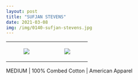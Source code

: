 ```yaml
---
layout: post
title: "SUFJAN STEVENS"
date: 2021-03-08
img: /img/0140-sufjan-stevens.jpg
---
```




<table style="width:100%;"><tr><td style="vertical-align:top;">
      <figure class="tmblr-full" data-orig-height="2048" data-orig-width="1365" data-orig-src="https://concertshirts.netlify.app/shirts/0140/0140-01.jpg"><img src="https://64.media.tumblr.com/1f672ab7d69987e73802f4f0044c5559/be1274ae7a353612-fe/s540x810/a62a96f1ac13b13d23c305d01b089f5de62e91fb.jpg" data-orig-height="2048" data-orig-width="1365" data-orig-src="https://concertshirts.netlify.app/shirts/0140/0140-01.jpg"/></figure></td>
    <td style="vertical-align:top;">
      <figure class="tmblr-full" data-orig-height="2048" data-orig-width="1365" data-orig-src="https://concertshirts.netlify.app/shirts/0140/0140-02.jpg"><img src="https://64.media.tumblr.com/e553bb615cb647ef879b492fe9065685/be1274ae7a353612-27/s540x810/09ad95433fea8a49ed147be662bad95bb621b9a2.jpg" data-orig-height="2048" data-orig-width="1365" data-orig-src="https://concertshirts.netlify.app/shirts/0140/0140-02.jpg"/></figure></td>
  </tr></table><p>
  MEDIUM | 100% Combed Cotton | American Apparel
</p>
